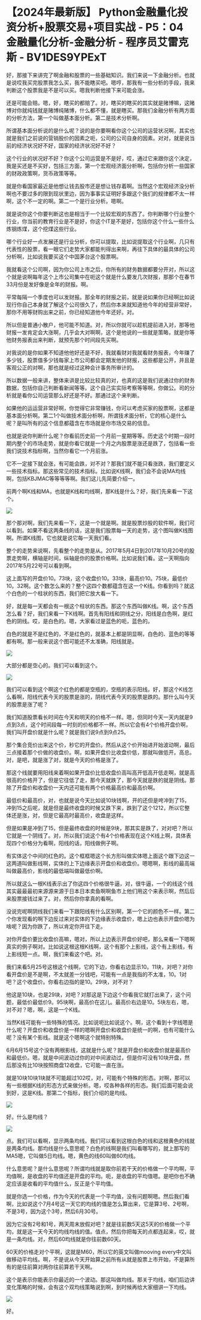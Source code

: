 # 【2024年最新版】 Python金融量化投资分析+股票交易+项目实战 - P5：04 金融量化分析-金融分析 - 程序员艾雷克斯 - BV1DES9YPExT

好，那接下来讲完了啊金融和股票的一些基础知识。我们来说一下金融分析。也就是说哎我买完股票我怎么买，我不能瞎买吧。嗯哼，那我有一些分析的手段，我来判断这个股票我是不是可以买。嗯我判断他接下来可能会涨。

还是可能会赔。嗯，好，瞎买的都赔了。对，瞎买的瞎买的其实就是赌博嘛，这赌博对你就纯钱就是赌博纯赌博，什么都不懂，就是瞎买。那我们金融分析有两方面的分析方法，第一个叫做基本面分析。第二是技术分析啊。

所谓基本面分析说的是什么呢？说的是你要啊看你这个公司的运营状况啊，其实也就是我们之前说的营销股价的因素之呃，公司的公司自身的因素。对对，就是说当前的经济状况好不好，国家的经济状况好不好？

这个行业的状况好不好？你这个公司运营是不是好，哎，通过它来跟你这个决定，我是买还是不买好，包括三方面，第一个宏观经济面分析啊，包括你分析一些国家的财政政策啊，货币政策等等。

就是你看国家最近是他想让钱去股市还是想让钱存着啊。当然这个宏观经济没分析啊也不要过多的限到现状里边，因为事事实证明好多跟这个我们的规律都不太一样啊，这个不一定的啊。第二一个是行业分析。嗯啊。

就是说你这个你要判断这也是相当于一个比较宏观的东西了。你判断哪个行业整个行业，你当前的教育行业是不是好，你这个IT是不是好，包括你这个什么一些什么炼钢炼煤，这个挖煤这些行业。

哪个行业好一点发展还是行业分析，你可以提取，比如说提取这个行业啊，几只有代表性的股票，看一眼它们走势大家都能判得出来啊，再往下具体的最具体的公司分析啊，比如说我要买这个中国茅台这个股票啊。

我就看这个公司啊，因为你公司上市之后，你所有的财务数据都要分开对，所以这个就是说啊每年这个上市公司集中在呃这个就是什么要发几次财报，那那个在春节33月份是发好像是全年的财报。啊。

平常每隔一个季度也可以发财报。那全年的财报之前，就是说如果你已经啊比如说现行你自己本身就了解这个公司很久了，然后你本来就知道他今年的经营非常好，那你不用等财购出来之前，你已经知道他今年还好。对。

所以但是普通小散户，他可能不知道。对，所以你就可以趁机提前进入对，那等他财报一发肯定会大涨啊，几乎会大对啊啊，这个是他说的一些就是策略，就是你等他财务报表出来判断，就预先那个时间段先买啊。

对我说的是你如果不知道他他好还是不好，我就看财对我就看财务报表，今年赚了多少钱，股票值多少钱每家上市公司都会定期发他的财报，这些都是公开，并且是客观公正的对啊，那也就是经过这种会计事务所审计的。

所以数据一般来讲，整体来讲是比较比较真的对，也真的这是我们说通过你的财务数据，包括你自己判断看新闻等等。这个自己实实际考察等等啊，你做公。司的分析就是看你公司运营那么好还是不好。那通过这个来判断。

如果他的运运营非常好啊，你觉得它非常赚钱，你可以考虑买家的股票啊，这都是基本面分析啊。第二1个叫做技术面分析啊，所谓技术面分析，它的核心是什么呢？是叫所有的这个信息都蕴含在市场就是你市场交易的信息。

也就是说你判断什么呢？你看前历史前一个月前一星期等等。历史这个时期一段时期内整个的市场走势，就是你看它就是一个月之内股票是涨还是跌了，包括看一些我们说技术指标啊，当然你看它一个月前涨。

它不一定接下就会涨，有可能会跌，对不对？那我们就不能只看涨跌，我们要定义一些技术指标。那这些常见的技术指标。比如说K线啊，我们会不会说MA均线啊，包括KBJMAC等等等等啊。我们这儿先简要介绍一。

前两个啊K线和MA，也就是K线和均线啊，那K线是什么？好，我们先来看一下这个。

![](img/107121adad12277a97368eefd926c8d5_1.png)

那个那对啊，我们先来看一下，这是一个就是啊。就是股票炒股的软件啊，我们可以看到。如果不看这两条线的话，这是我们股票每一天的走势，这个图叫做K线图啊。所谓K线图，它也就是说它每一天我们看。

整个的走势来说啊，先看整个的走势是从。2017年5月4日到2017年10月20号的股票走势啊，横轴是时间，纵轴是你的股票价格啊。比如说我们看。这一天啊指向2017年5月22号可以看到啊。

这上面写的开盘价10。73块，这个收盘价10。33块，最高价10。75块，最低价10。32啊。这个数怎么来的？整个这四个数都蕴含在这一个K线。你看到吗？就这个白色的一个柱状的东西，我们把它放大看一下。

好，就是每一天都会有一根这个柱状的东西。那这个东西叫做K线。啊，这个东西怎么看？好，我们来看一下K线啊。首先有阳线和阴线之分，阳线是白色啊，是红色的阴线。哎，是白色的。嗯，大家看过是蓝色的呃，蓝色的。

白色的就是不是红色的，不是红色的，就基本上都是阴显啊，白色的、蓝色的等等都有啊。那一般来说这个图可能还不太准确，阳线就是。



![](img/107121adad12277a97368eefd926c8d5_3.png)

大部分都是空心的。我们可以看到这个。

![](img/107121adad12277a97368eefd926c8d5_5.png)

我们可以看到这个啊这个红色的都是空瓶的，空瓶的表示阳线。好，那这个K线怎么看啊，阳线代表今天的股票是涨的，阴线代表今天的股票是跌的。那什么叫今天的股票是涨了呢？

我们知道股票看长时间在今天和明天的价格不一样。嗯，但同时今天一天内就是9点到3点，这个时间段每一时刻的价格都不一样。所以它会有4个价格开盘价啊，我们叫开盘价就是什么呢？就是我们说9点到9点25。

那个集合竞价出来这个价，秒它的开盘价。然后从这个价开始进开始波动啊，最后三点接着那个价做的收盘价。啊，如果开盘价比收盘价低，那就叫做低开。高总。对，是吧，就是涨了对，就是今天的价格是涨了。

那这个线就要用阳线来着啊如果开盘价比低收盘价高叫高开低高开低走啊，就是高很高的价格开了，但是它往低了走，那今天就跌了，那今天就是跌的就是阴线。那除了开盘价和收盘价一天内还可能有两个价格最高价和最高价啊。

最低价和最高价，对，也就是说今天比如说10块钱啊，开的还但是咵冲到了15，冲到15之后呢，就是但是最终收盘的时候又跌下来，跌到了这个1212，所以它整体还是涨，对，但是它最高时最高价，收盘是这样。

但是如果是冲到了15，但是最终收盘的时候是9块，那其实是跌了，对对吧？所以它就是一个阴线了。对，所以我们说这个有4个价格表现在这个K线上啊，具体表现四个价格分为看啊，阳线的话，阳线做例子啊。

有实体这个中间的红色的。这个框框嗯这个长方形叫做实体嗯上面这个跟下边这一这两道叫做影线啊，实体的上下边缘表示开盘价和收盘价。嗯嗯啊，影线的最高端叫做最高价，影线的最低端叫做最低价啊。

所以就这么一根K线表示出了你这四个价格很牛逼，对，很牛逼，一个的线这个线其实最最最初来源源来源于日本日本卖鱼啊啊鱼市上他们用这个来表示啊，然后后来股票接钱过来了。对，然后你你拿真的看啊。

没说完呢啊阴线我们来看一下跟阳线有什么区别啊，第一个它的颜色不一样。第二个你发现看的啊下边反过来对实体的下边缘表示收盘价，嗯上边也表示开盘价嗯为啥呢？因为你跌了，所以肯定你开往下走。

对你开盘价要比收盘价高嘛，嗯对，所以上边表示开盘价好吧，那么来看一下嗯啊真实的例子啊对。比如说这根这根K线啊，这个有那个上影线，这个有上影线，有上影线短一点。啊，我们来看这个吧。对。

我们来看5月25号这根这个线啊，它的下边，你看右边显示10。11块，对吧？对你看开盘价是不是啊，不太就差一分钱吧，可能有一点是我指的不太准，10。1对吧？这个收盘价。你看右边指的是10。29块，对不对？

他这是10块，也是29块，对吧？对那这是下边这个你看我它就打出来了，这个问题，最低价最低价9。95块啊，最高价在这儿。最高价右边是10。5块左右，嗯，对不对？嗯，啊，这是一个K线。

当然K线可能有一些特殊的情况。比如说呃比如说这个。啊，这个看到十字线嗯是什么呢？开盘价和收盘价是一样的嗯啊开盘价和收盘价是统一的啊，也有可能什么呢？没有某个影线。就是这个嗯啊这个就特别特殊。

6月6月15号这个没有两根影线，这就是什么呢？就是开盘价和收盘价就是最高价和最低价。嗯，就是中间波动过你的对中间波动过，但是你可没有10块开盘，然后那没有比10块按照商盘12收盘，它可能一直在涨。

就是10块10块1块就不可能超过102哎，对，可能有个特殊的形态。对啊，那可以有一些根据K线的形态方式来做分析。嗯，哎各种各样的形态。我们后面可能会说到好，这是K线。那第二个指标，我们介绍的是均线。



![](img/107121adad12277a97368eefd926c8d5_7.png)

好。什么是均线？

![](img/107121adad12277a97368eefd926c8d5_9.png)

点。我们可以看啊，显示两条均线。我们可以看到这根白色的线和这根黄色的线就是两条均线。那均线是什么意思呢？白色的线啊是我们叫看哪写的，就上那写的MA5嗯，它叫做5日均线。嗯，黄色的线60叫做60均线。

什么意思呢？是什么意思呢？所谓均线就是取你前若干天的价格做一个平均啊，平均值啊，是收盘的平均值还是开盘的平均。呃，是收盘的平均值嗯。是吧你也不确定应该是收看的平均值什么，反正是个平均值。

就是你选一个价格，作为今天的代表是一个平均值，没有问题啊嗯。然后我们看啊，比如说这个7月4号这一天它的均线的值是怎么算出来，它是算3号、2号啊，不是3号，因为这个3号，然后6月30号。

因为它没有2号和1号，两天周末放假对吧？就是往前数5天这5天的价格做一个平均，就是这一天今天的均线均线的值。值点，然后你把每天的点都连起来，哎，就是一条均线。对，然后60均线就是你往前数60天。

60天的价格走对个平啊，这就是M60，所以它的英文叫做mooving every中文叫做移动平均线。啊，不是说从今天开始算之前所有从就是股票上市开始，不是算所有的是往前算对两你往前算若干天啊。

这个是表示你能表示你最近的一个波动。那这叫做均线。那关于均线，咱们后边讲变化策略的时候，会有这个双均线策略说到啊，到时候再给大家细讲一下均线。



![](img/107121adad12277a97368eefd926c8d5_11.png)

好。